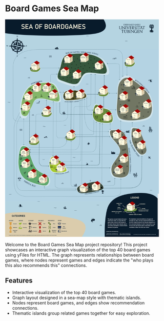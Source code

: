 # Board Games Sea Map

![Board Games Sea Map](./poster-design-graph-drawing.png)

Welcome to the Board Games Sea Map project repository! This project showcases an interactive graph visualization of the top 40 board games using yFiles for HTML. The graph represents relationships between board games, where nodes represent games and edges indicate the "who plays this also recommends this" connections.

## Features

- Interactive visualization of the top 40 board games.
- Graph layout designed in a sea-map style with thematic islands.
- Nodes represent board games, and edges show recommendation connections.
- Thematic islands group related games together for easy exploration.
